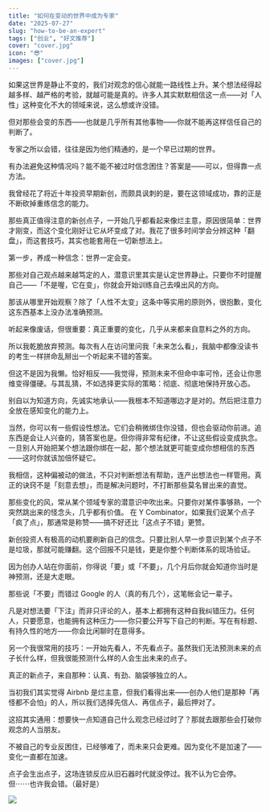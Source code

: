 ```yaml
---
title: "如何在变动的世界中成为专家"
date: "2025-07-27"
slug: "how-to-be-an-expert"
tags: ["创业", "好文推荐"]
cover: "cover.jpg"
icon: "😎"
images: ["cover.jpg"]
---
```

如果这世界是静止不变的，我们对观念的信心就能一路线性上升。某个想法经得起越多样、越严格的考验，就越可能是真的。许多人其实默默相信这一点——对「人性」这种变化不大的领域来说，这么想或许没错。



但对那些会变的东西——也就是几乎所有其他事物——你就不能再这样信任自己的判断了。



专家之所以会错，往往是因为他们精通的，是一个早已过期的世界。



有办法避免这种情况吗？能不能不被过时信念困住？答案是——可以，但得靠一点方法。



我曾经花了将近十年投资早期新创，而颇具讽刺的是，要在这领域成功，靠的正是不断砍掉重练信念的能力。



那些真正值得注意的新创点子，一开始几乎都看起来像烂主意，原因很简单：世界才刚变，而这个变化刚好让它从坏变成了对。我花了很多时间学会分辨这种「翻盘」，而这套技巧，其实也能套用在一切新想法上。



第一步，养成一种信念：世界一定会变。



那些对自己观点越来越笃定的人，潜意识里其实是认定世界静止。只要你不时提醒自己——「不是喔，它在变」，你就会开始训练自己去嗅出风的方向。



那该从哪里开始观察？除了「人性不太变」这条中等实用的原则外，很抱歉，变化这东西基本上没办法准确预测。



听起来像废话，但很重要：真正重要的变化，几乎从来都来自意料之外的方向。



所以我乾脆放弃预测。每次有人在访问里问我「未来怎么看」，我脑中都像没读书的考生一样拼命乱掰出一个听起来不错的答案。



但这不是因为我懒。恰好相反——我觉得，预测未来不但命中率可怜，还会让你思维变得僵硬。与其乱猜，不如选择更实际的策略：彻底、彻底地保持开放心态。



别自以为知道方向，先诚实地承认——我根本不知道哪边才是对的。然后把注意力全放在感知变化的能力上。



当然，你可以有一些假设性想法。它们会稍微绑住你没错，但也会驱动你前进。追东西是会让人兴奋的，猜答案也是。但你得非常有纪律，不让这些假设变成执念。
一旦别人开始把某个想法跟你绑在一起，那个想法就更可能变成你想相信的东西——这时你就该加倍怀疑它。



我相信，这种偏被动的做法，不只对判断想法有帮助，连产出想法也一样管用。真正的诀窍不是「刻意去想」，而是解决问题时，不打断那些莫名冒出来的直觉。



那些变化的风，常从某个领域专家的潜意识中吹出来。只要你对某件事够熟，一个突然跳出来的怪念头，几乎都有价值。
在 Y Combinator，如果我们说某个点子「疯了点」，那通常是称赞——搞不好还比「这点子不错」更赞。



新创投资人有极高的动机要刷新自己的信念。只要比别人早一步意识到某个点子不是垃圾，那就可能赚翻。这个回报不只是钱，更是你整个判断体系的现场验证。



因为创办人站在你面前，你得说「要」或「不要」，几个月后你就会知道你当时是神预测，还是大走眼。



那些说「不要」而错过 Google 的人（真的有几个），这笔帐会记一辈子。



凡是对想法要「下注」而非只评论的人，基本上都拥有这种自我纠错压力。任何人，只要愿意，也能拥有这种压力——你只要公开写下自己的判断。写在有标题、有持久性的地方——你会比闲聊时在意得多。



另一个我很常用的技巧：一开始先看人，不先看点子。虽然我们无法预测未来的点子长什么样，但我很能预测什么样的人会生出未来的点子。



真正的新点子，来自那种：认真、有劲、脑袋够独立的人。



当初我们其实觉得 Airbnb 是烂主意，但我们看得出来——创办人他们是那种「再怪都不会怕」的人，所以我们选择先信人、再信点子，最后押对了。



这招其实通用：想要快一点知道自己什么观念已经过时了？那就去跟那些会打破你观念的人当朋友。



不被自己的专业反困住，已经够难了，而未来只会更难。因为变化不是加速了——变化一直都在加速。



点子会生出点子，这场连锁反应从旧石器时代就没停过。我不认为它会停。
但⋯⋯也许我会错。（最好是）




![](https://prod-files-secure.s3.us-west-2.amazonaws.com/112d0858-5090-4d34-a606-b75eb8d65fd2/46476355-9cf3-4e99-9b7a-3531bc426380/1000202064.png?X-Amz-Algorithm=AWS4-HMAC-SHA256&X-Amz-Content-Sha256=UNSIGNED-PAYLOAD&X-Amz-Credential=ASIAZI2LB466UMHAJULO%2F20251018%2Fus-west-2%2Fs3%2Faws4_request&X-Amz-Date=20251018T081607Z&X-Amz-Expires=3600&X-Amz-Security-Token=IQoJb3JpZ2luX2VjEA8aCXVzLXdlc3QtMiJHMEUCIQCXKTAPewaFrhpz7Lmqhvg4f3Yk9pwVbluF5GjoTTd%2BuwIgA%2FiILJq9PTsHC%2Ff%2F6K4EeJ0zDWP%2Bf9wWM6gTRtPsBPQqiAQIt%2F%2F%2F%2F%2F%2F%2F%2F%2F%2F%2FARAAGgw2Mzc0MjMxODM4MDUiDE0aGKbcNLflTULIdCrcA3a4SdWDBAMws4v7qWjih6pz5ZQHHeXyy1dCWohcYZjFko%2FZKJLUHkXfBl%2BHAQkbPhPCxZgFkNA4e5bHca3fZ6tsMScvsDVyaeYLESsdzUjkNVzwunWznB611TivlYh0RB9V6C2%2Bz9SgXsqVshoXf3mlpkKbIo34Jlc%2BP98a4ePXpB1H2V%2BVCVzHJMghm9DQu0L4QPjSJOOgvNEFOddgelYNOs%2BYAm%2Bikbenw7mwD2aSbJgpilgnWhqb2EsAIBcFaa37AHufkYd0aqwSm9Vl68xb%2FUZkYet3appL32Bvz0u5rhU2Q8Mw9z1jW6%2BiByHsMEggd15G8QFbrVfXlhzaSdcbsmGJW33R2ILvtJPjKEYzsWeB9l0IYQf9hgMRJCHfc%2FsKTEaijmbvwXDuoLFxQ9HX%2BQfZgHehBw3sO58b%2Fro7HzLhyr8Yj%2FALvKdslL8fmpaTNa63R8gXgHumx4DZENgu0rlnqiw7toBwWY04a2n%2F3TOgt6eysg7O3l%2FKQ%2FK8843JCCMhu%2FKdxrmuhXEXqt6WP4Bt804IG3UvnBPXmShF3hnE%2Bq5fT2aNLvJXaEl1Hbv64TfqnYuGiBWCh7hv9vFCyekJuhLUoEo5poSfZE2jpbcUs8Wmo9lCcfFIMOHkzMcGOqUBieuBkbUW36vRmbGuOuFiEaVgQhCVceIXnPTPbfzk%2F38qbJORvN1rXaKiewKPy9IPC97bOpdKuiI5%2F57ysVNHtgmswb0dhgQ566sE7W%2BV1agX%2BfRkWnXaBaW1Q8xPhRWf%2Bv3u1XFnbIUeuh%2B5uN%2B%2Fb4Bap0%2FOeJsDfaxEQADo%2FjZ%2BEg6K5r%2BL2EhsPUdXY%2BpiFg3cRqXGTxfWGVQI6YZvGA4hFNbE&X-Amz-Signature=3e696a6b8d78690e9438f691917e0ef8a2ae6c02e2f72b6f3358eba9fd328d01&X-Amz-SignedHeaders=host&x-amz-checksum-mode=ENABLED&x-id=GetObject)

